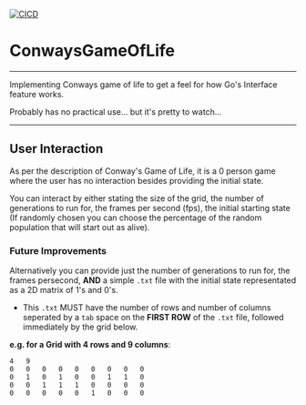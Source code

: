 [![CICD](https://github.com/CosyOranges/ConwaysGameOfLife/actions/workflows/cicd.yml/badge.svg)](https://github.com/CosyOranges/ConwaysGameOfLife/actions/workflows/cicd.yml)
# ConwaysGameOfLife
---

Implementing Conways game of life to get a feel for how Go's Interface feature works.

Probably has no practical use... but it's pretty to watch...

---
## User Interaction

As per the description of Conway's Game of Life, it is a 0 person game where the user has no interaction besides providing the initial state.

You can interact by either stating the size of the grid, the number of generations to run for, the frames per second (fps), the initial starting state (If randomly chosen you can choose the percentage of the random population that will start out as alive).

### Future Improvements
Alternatively you can provide just the number of generations to run for, the frames persecond, **AND** a simple `.txt` file with the initial state representated as a 2D matrix of 1's and 0's.

- This `.txt` MUST have the number of rows and number of columns seperated by a `tab` space on the **FIRST ROW** of the `.txt` file, followed immediately by the grid below.

**e.g. for a Grid with 4 rows and 9 columns**:
```
4   9
0   0   0   0   0   0   0   0   0
0   1   0   1   0   0   1   1   0
0   0   1   1   1   0   0   0   0
0   0   0   0   0   1   0   0   0
```